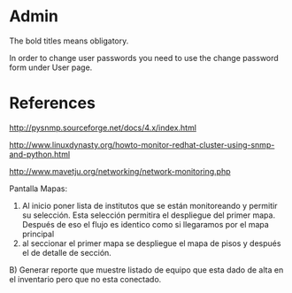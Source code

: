 Admin
=====

The bold titles means obligatory.

In order to change user passwords you need to use the change password form under User page.


References
===========

http://pysnmp.sourceforge.net/docs/4.x/index.html

http://www.linuxdynasty.org/howto-monitor-redhat-cluster-using-snmp-and-python.html

http://www.mavetju.org/networking/network-monitoring.php



Pantalla Mapas:
1) Al inicio poner lista de institutos que se están monitoreando y permitir su selección. Esta selección permitira el despliegue del primer mapa. Después de eso el flujo es identico como si llegaramos por el mapa principal
2) al seccionar el primer mapa se despliegue el mapa de pisos y después el de detalle de sección.


B) Generar reporte que muestre listado de equipo que esta dado de alta en el inventario pero que no esta conectado.


